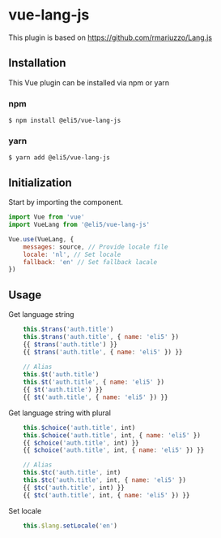 # vue-lang-js

This plugin is based on https://github.com/rmariuzzo/Lang.js

## Installation
This Vue plugin can be installed via npm or yarn

### npm 
```
$ npm install @eli5/vue-lang-js
```

### yarn
```
$ yarn add @eli5/vue-lang-js
```

## Initialization

Start by importing the component.

```javascript
import Vue from 'vue'
import VueLang from '@eli5/vue-lang-js'

Vue.use(VueLang, {
    messages: source, // Provide locale file
    locale: 'nl', // Set locale
    fallback: 'en' // Set fallback lacale
})
```

## Usage

Get language string
```javascript
    this.$trans('auth.title')
    this.$trans('auth.title', { name: 'eli5' })
    {{ $trans('auth.title') }}
    {{ $trans('auth.title', { name: 'eli5' }) }}
    
    // Alias
    this.$t('auth.title')
    this.$t('auth.title', { name: 'eli5' })
    {{ $t('auth.title') }}
    {{ $t('auth.title', { name: 'eli5' }) }}
```

Get language string with plural
```javascript
    this.$choice('auth.title', int)
    this.$choice('auth.title', int, { name: 'eli5' })
    {{ $choice('auth.title', int) }}
    {{ $choice('auth.title', int, { name: 'eli5' }) }}

    // Alias
    this.$tc('auth.title', int)
    this.$tc('auth.title', int, { name: 'eli5' })
    {{ $tc('auth.title', int) }}
    {{ $tc('auth.title', int, { name: 'eli5' }) }}
```

Set locale
```javascript
    this.$lang.setLocale('en')
```
